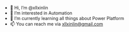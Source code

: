 - 👋 Hi, I’m @xllxinlin
- 👀 I’m interested in Automation 
- 🌱 I’m currently learning all things about Power Platform 
- 📫 You can reach me via xllxinlin@gmail.com 

<!---
xllxinlin/xllxinlin is a ✨ special ✨ repository because its `README.md` (this file) appears on your GitHub profile.
You can click the Preview link to take a look at your changes.
--->
